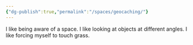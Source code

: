 ```yaml
---
{"dg-publish":true,"permalink":"/spaces/geocaching/"}
---
```


I like being aware of a space. I like looking at objects at different angles. I like forcing myself to touch grass. 
